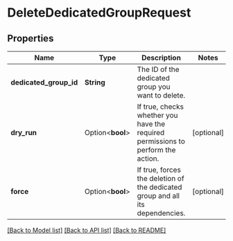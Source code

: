 # DeleteDedicatedGroupRequest

## Properties

Name | Type | Description | Notes
------------ | ------------- | ------------- | -------------
**dedicated_group_id** | **String** | The ID of the dedicated group you want to delete. | 
**dry_run** | Option<**bool**> | If true, checks whether you have the required permissions to perform the action. | [optional]
**force** | Option<**bool**> | If true, forces the deletion of the dedicated group and all its dependencies. | [optional]

[[Back to Model list]](../README.md#documentation-for-models) [[Back to API list]](../README.md#documentation-for-api-endpoints) [[Back to README]](../README.md)


